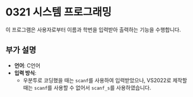 # 0321 시스템 프로그래밍

이 프로그램은 사용자로부터 이름과 학번을 입력받아 출력하는 기능을 수행합니다.

## 부가 설명

- **언어**: C언어
- **입력 방식**: 
  - 우분투로 코딩했을 때는 `scanf`를 사용하여 입력받았으나, VS2022로 제작할 때는 `scanf`를 사용할 수 없어서 `scanf_s`를 사용하였습니다.
